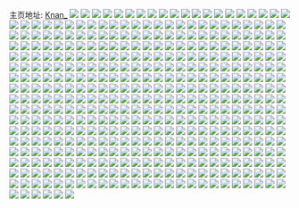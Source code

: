 主页地址: [Knan_](https://weibo.com/u/3302324961) 
![](https://wx4.sinaimg.cn/mw2000/c4d57ae1ly1gn05tkcdi4j22911st4qp.jpg) 
![](https://wx4.sinaimg.cn/mw2000/c4d57ae1ly1gn05tjjag1j22f81qeqr5.jpg) 
![](https://wx4.sinaimg.cn/mw2000/c4d57ae1ly1gn05tlpc01j227w1rxu0x.jpg) 
![](https://wx4.sinaimg.cn/mw2000/c4d57ae1ly1gmxxg9s1u9j20tz1hc42c.jpg) 
![](https://wx4.sinaimg.cn/mw2000/c4d57ae1ly1gmxxga6y8uj20tz1hc433.jpg) 
![](https://wx4.sinaimg.cn/mw2000/c4d57ae1ly1gmxxgapk6mj20tz1hctc8.jpg) 
![](https://wx4.sinaimg.cn/mw2000/c4d57ae1ly1gmxxgp89doj20u01hews3.jpg) 
![](https://wx4.sinaimg.cn/mw2000/c4d57ae1ly1gmxxgnvrudj20rd151441.jpg) 
![](https://wx4.sinaimg.cn/mw2000/c4d57ae1ly1gmxxgq3p9zj20u011in1u.jpg) 
![](https://wx4.sinaimg.cn/mw2000/c4d57ae1ly1gmvrhzo725j22c0340e82.jpg) 
![](https://wx4.sinaimg.cn/mw2000/c4d57ae1ly1gmvri2y3zlj22c0340qv6.jpg) 
![](https://wx4.sinaimg.cn/mw2000/c4d57ae1ly1gmvrhwr8elj21sc2dsb2a.jpg) 
![](https://wx4.sinaimg.cn/mw2000/c4d57ae1ly1gmvrhy0oiqj21sc2ajax4.jpg) 
![](https://wx4.sinaimg.cn/mw2000/c4d57ae1ly1gmvrhuur5kj23402c04qq.jpg) 
![](https://wx4.sinaimg.cn/mw2000/c4d57ae1ly1gmvri5r32uj23402c0e82.jpg) 
![](https://wx4.sinaimg.cn/mw2000/c4d57ae1ly1gmvri8mjp9j23402c0hdu.jpg) 
![](https://wx4.sinaimg.cn/mw2000/c4d57ae1ly1gmuprpwt5dj20u00u0478.jpg) 
![](https://wx4.sinaimg.cn/mw2000/c4d57ae1ly1gmuprqfie2j20u014048r.jpg) 
![](https://wx4.sinaimg.cn/mw2000/c4d57ae1ly1gmuprp1dugj20u0140qda.jpg) 
![](https://wx4.sinaimg.cn/mw2000/c4d57ae1ly1gmuprqyjonj20u0140wp0.jpg) 
![](https://wx4.sinaimg.cn/mw2000/c4d57ae1ly1gmk6de6ob3j20u014011y.jpg) 
![](https://wx4.sinaimg.cn/mw2000/c4d57ae1ly1gmk6dfjc8vj20u014048l.jpg) 
![](https://wx4.sinaimg.cn/mw2000/c4d57ae1ly1gmk6dknvilj20u0140jy3.jpg) 
![](https://wx4.sinaimg.cn/mw2000/c4d57ae1ly1gmk6dhdvjtj20u0140qan.jpg) 
![](https://wx4.sinaimg.cn/mw2000/c4d57ae1ly1gmk6dlb4kij21400u0tdo.jpg) 
![](https://wx4.sinaimg.cn/mw2000/c4d57ae1ly1gmk6djgjmsj20u0140wms.jpg) 
![](https://wx4.sinaimg.cn/mw2000/c4d57ae1gy1gm1nfya8okj20u0140tr1.jpg) 
![](https://wx4.sinaimg.cn/mw2000/c4d57ae1gy1gm1nfyt8b9j20u0140qfr.jpg) 
![](https://wx4.sinaimg.cn/mw2000/c4d57ae1gy1gm1nfzcikwj20u014048x.jpg) 
![](https://wx4.sinaimg.cn/mw2000/c4d57ae1gy1gm1nfzul8xj20u0140n75.jpg) 
![](https://wx4.sinaimg.cn/mw2000/c4d57ae1gy1gm1ng0cqsmj20u01407e7.jpg) 
![](https://wx4.sinaimg.cn/mw2000/c4d57ae1gy1gm1nfxssr7j20u0140n7p.jpg) 
![](https://wx4.sinaimg.cn/mw2000/c4d57ae1gy1gm1nfbr9zwj20u014046z.jpg) 
![](https://wx4.sinaimg.cn/mw2000/c4d57ae1gy1gm1nfcatibj20u0140qgb.jpg) 
![](https://wx4.sinaimg.cn/mw2000/c4d57ae1gy1gm1nfbbl5ej20u0140wq3.jpg) 
![](https://wx4.sinaimg.cn/mw2000/c4d57ae1gy1gm1nfdj8izj20u0134q8n.jpg) 
![](https://wx4.sinaimg.cn/mw2000/c4d57ae1gy1gm1nfd1mn2j20u0140tgy.jpg) 
![](https://wx4.sinaimg.cn/mw2000/c4d57ae1gy1gm1nfefsxjj20u012xaib.jpg) 
![](https://wx4.sinaimg.cn/mw2000/c4d57ae1gy1glkxvd9q1yj20u0140dmv.jpg) 
![](https://wx4.sinaimg.cn/mw2000/c4d57ae1gy1glkxv1ucagj20u0140n4u.jpg) 
![](https://wx4.sinaimg.cn/mw2000/c4d57ae1gy1glkxv39qzmj20u01400zx.jpg) 
![](https://wx4.sinaimg.cn/mw2000/c4d57ae1gy1glkxv5a5bij20u0140aj1.jpg) 
![](https://wx4.sinaimg.cn/mw2000/c4d57ae1gy1glkxv6uj9sj20u0140wm4.jpg) 
![](https://wx4.sinaimg.cn/mw2000/c4d57ae1gy1glkxv88xkrj20u0140451.jpg) 
![](https://wx4.sinaimg.cn/mw2000/c4d57ae1gy1glkxv9ncslj20u0140q8l.jpg) 
![](https://wx4.sinaimg.cn/mw2000/c4d57ae1gy1gkbtx0vkjzj20rs32wtzi.jpg) 
![](https://wx4.sinaimg.cn/mw2000/c4d57ae1gy1gkbtwq9m9pj216o1kw4gu.jpg) 
![](https://wx4.sinaimg.cn/mw2000/c4d57ae1gy1gkbtx52xxgj216o1kw1c6.jpg) 
![](https://wx4.sinaimg.cn/mw2000/c4d57ae1gy1gkbtws1f3qj216o1kwqjg.jpg) 
![](https://wx4.sinaimg.cn/mw2000/c4d57ae1gy1gkbtwtsnylj216o1kwk8g.jpg) 
![](https://wx4.sinaimg.cn/mw2000/c4d57ae1gy1gkbtx2ljhlj216o1kw7gh.jpg) 
![](https://wx4.sinaimg.cn/mw2000/c4d57ae1gy1gkbtwvebptj216o1kwarg.jpg) 
![](https://wx4.sinaimg.cn/mw2000/c4d57ae1gy1gkbtwxqdmoj216o16mkes.jpg) 
![](https://wx4.sinaimg.cn/mw2000/c4d57ae1gy1gkbtwo7rd4j216o1kw7le.jpg) 
![](https://wx4.sinaimg.cn/mw2000/c4d57ae1gy1gjnlcj1o3aj20u01404g0.jpg) 
![](https://wx4.sinaimg.cn/mw2000/c4d57ae1gy1gjnlcjjcxvj216o1kwdoz.jpg) 
![](https://wx4.sinaimg.cn/mw2000/c4d57ae1gy1gjnlck1fi0j21kw16odpe.jpg) 
![](https://wx4.sinaimg.cn/mw2000/c4d57ae1gy1gjnlckkwsfj216o1kw4a6.jpg) 
![](https://wx4.sinaimg.cn/mw2000/c4d57ae1gy1gjnlcl554bj216o1kwakb.jpg) 
![](https://wx4.sinaimg.cn/mw2000/c4d57ae1gy1gjnlclzx5vj216o1kwwmq.jpg) 
![](https://wx4.sinaimg.cn/mw2000/c4d57ae1gy1gjnlcmuyptj216o1kwh2b.jpg) 
![](https://wx4.sinaimg.cn/mw2000/c4d57ae1gy1gjnlco6lt9j22c0340x32.jpg) 
![](https://wx4.sinaimg.cn/mw2000/c4d57ae1gy1gjnlcqnktcj216o1kwqqp.jpg) 
![](https://wx4.sinaimg.cn/mw2000/c4d57ae1gy1gj4kquuitqj20qa1kwtkp.jpg) 
![](https://wx4.sinaimg.cn/mw2000/c4d57ae1gy1gj4kqxguw8j20qa1kwalk.jpg) 
![](https://wx4.sinaimg.cn/mw2000/c4d57ae1gy1gixcxaolvlj22c02c01kx.jpg) 
![](https://wx4.sinaimg.cn/mw2000/c4d57ae1gy1gixcx59eqoj20q8112qh9.jpg) 
![](https://wx4.sinaimg.cn/mw2000/c4d57ae1gy1gixcwi7b9gj20u014012o.jpg) 
![](https://wx4.sinaimg.cn/mw2000/c4d57ae1gy1gixcwod1e1j20u00u0gug.jpg) 
![](https://wx4.sinaimg.cn/mw2000/c4d57ae1gy1gixcwsjd38j20u0140ti2.jpg) 
![](https://wx4.sinaimg.cn/mw2000/c4d57ae1gy1gixcwyi7xzj20u014011q.jpg) 
![](https://wx4.sinaimg.cn/mw2000/c4d57ae1gy1gixcx3i275j20u00u011c.jpg) 
![](https://wx4.sinaimg.cn/mw2000/c4d57ae1gy1gixcx7s6ldj23402c0b29.jpg) 
![](https://wx4.sinaimg.cn/mw2000/c4d57ae1gy1gixcwfvo2vj216o1kwax2.jpg) 
![](https://wx4.sinaimg.cn/mw2000/c4d57ae1gy1gim0itedf3j20qa1kw1gy.jpg) 
![](https://wx4.sinaimg.cn/mw2000/c4d57ae1gy1gim0iogg4qj20qa1kwe4h.jpg) 
![](https://wx4.sinaimg.cn/mw2000/c4d57ae1gy1gim0ir1zgoj20qa1kwkfk.jpg) 
![](https://wx4.sinaimg.cn/mw2000/c4d57ae1gy1gim0ivnmn0j20qa1kwave.jpg) 
![](https://wx4.sinaimg.cn/mw2000/c4d57ae1ly1gietxmsmnbj20qa1kwaml.jpg) 
![](https://wx4.sinaimg.cn/mw2000/c4d57ae1ly1gietx5ltbuj20qa1kwaog.jpg) 
![](https://wx4.sinaimg.cn/mw2000/c4d57ae1ly1gietwzfxxnj216o1kw1ds.jpg) 
![](https://wx4.sinaimg.cn/mw2000/c4d57ae1ly1gietx0lzejj216o1kwdxo.jpg) 
![](https://wx4.sinaimg.cn/mw2000/c4d57ae1ly1gietx27t3rj216o1kw7of.jpg) 
![](https://wx4.sinaimg.cn/mw2000/c4d57ae1ly1gietx4pdd7j216o1kwtte.jpg) 
![](https://wx4.sinaimg.cn/mw2000/c4d57ae1ly1gietx6o2rlj20qa1kw4fk.jpg) 
![](https://wx4.sinaimg.cn/mw2000/c4d57ae1ly1gietwxrsp5j216o1kwh7d.jpg) 
![](https://wx4.sinaimg.cn/mw2000/c4d57ae1ly1gietx80g64j216o1kw7qu.jpg) 
![](https://wx4.sinaimg.cn/mw2000/c4d57ae1ly1gietxbg5i1j23402c07wi.jpg) 
![](https://wx4.sinaimg.cn/mw2000/c4d57ae1ly1gi7t7c8hr1j22c03407wi.jpg) 
![](https://wx4.sinaimg.cn/mw2000/c4d57ae1ly1gi7t717534j20qa1kwnck.jpg) 
![](https://wx4.sinaimg.cn/mw2000/c4d57ae1ly1gi7t71k7zgj20qa1kwnax.jpg) 
![](https://wx4.sinaimg.cn/mw2000/c4d57ae1ly1gi7t70k804j20qa1kwand.jpg) 
![](https://wx4.sinaimg.cn/mw2000/c4d57ae1ly1gi7t72d5y3j20qa1kwndv.jpg) 
![](https://wx4.sinaimg.cn/mw2000/c4d57ae1ly1gi7t74gbpij22c0340e81.jpg) 
![](https://wx4.sinaimg.cn/mw2000/c4d57ae1ly1gi7t76a0w5j22c03401ky.jpg) 
![](https://wx4.sinaimg.cn/mw2000/c4d57ae1ly1gi7t7fqkrlj22c0340qv5.jpg) 
![](https://wx4.sinaimg.cn/mw2000/c4d57ae1ly1gi7t789fbxj22c0340e81.jpg) 
![](https://wx4.sinaimg.cn/mw2000/c4d57ae1ly1gi5iymfs35j218i0qa13l.jpg) 
![](https://wx4.sinaimg.cn/mw2000/c4d57ae1ly1gi5iyn3t2lj21an0qagxo.jpg) 
![](https://wx4.sinaimg.cn/mw2000/c4d57ae1ly1gi5iym088jj21de0qah23.jpg) 
![](https://wx4.sinaimg.cn/mw2000/c4d57ae1ly1gi5iynwm3kj21kw0qadx8.jpg) 
![](https://wx4.sinaimg.cn/mw2000/c4d57ae1ly1ghyrapsskaj218118oqls.jpg) 
![](https://wx4.sinaimg.cn/mw2000/c4d57ae1ly1ghyraqvz3dj20qa1kwk6h.jpg) 
![](https://wx4.sinaimg.cn/mw2000/c4d57ae1ly1ghovwdf4bzj20u0140won.jpg) 
![](https://wx4.sinaimg.cn/mw2000/c4d57ae1ly1ghovweak7pj20w01kw4f1.jpg) 
![](https://wx4.sinaimg.cn/mw2000/c4d57ae1ly1ghovweuh6aj20w01kwk7z.jpg) 
![](https://wx4.sinaimg.cn/mw2000/c4d57ae1ly1gh90bwephrj22yo1o0u0x.jpg) 
![](https://wx4.sinaimg.cn/mw2000/c4d57ae1ly1gh90bv2unij23402c0u11.jpg) 
![](https://wx4.sinaimg.cn/mw2000/c4d57ae1ly1gh90c1bkzzj22c0340x6q.jpg) 
![](https://wx4.sinaimg.cn/mw2000/c4d57ae1ly1gh90bxklwpj22yo1o04qp.jpg) 
![](https://wx4.sinaimg.cn/mw2000/c4d57ae1ly1gh90bzlvkyj22c03407wl.jpg) 
![](https://wx4.sinaimg.cn/mw2000/c4d57ae1ly1gh90csyql5j22c0340hdv.jpg) 
![](https://wx4.sinaimg.cn/mw2000/c4d57ae1ly1gh5oa5twowj216o1kw1iu.jpg) 
![](https://wx4.sinaimg.cn/mw2000/c4d57ae1ly1gh5o9zxki7j21e511mkjl.jpg) 
![](https://wx4.sinaimg.cn/mw2000/c4d57ae1ly1gh5oa8yrvgj20p30itqh7.jpg) 
![](https://wx4.sinaimg.cn/mw2000/c4d57ae1ly1gh5oaen169j216o1kway3.jpg) 
![](https://wx4.sinaimg.cn/mw2000/c4d57ae1ly1ggqhk5ot19j20w01kwwnh.jpg) 
![](https://wx4.sinaimg.cn/mw2000/c4d57ae1ly1ggqhk34pubj20w01kwnb3.jpg) 
![](https://wx4.sinaimg.cn/mw2000/c4d57ae1ly1ggqhk2exirj20w01kwwoq.jpg) 
![](https://wx4.sinaimg.cn/mw2000/c4d57ae1ly1ggqhk50f56j216o1kwqmx.jpg) 
![](https://wx4.sinaimg.cn/mw2000/c4d57ae1ly1ggqhk8oej9j22c0340kjl.jpg) 
![](https://wx4.sinaimg.cn/mw2000/c4d57ae1ly1ggqhljeeggj216o0s0aji.jpg) 
![](https://wx4.sinaimg.cn/mw2000/c4d57ae1ly1ggqhk6q7lvj21kw0w01kx.jpg) 
![](https://wx4.sinaimg.cn/mw2000/c4d57ae1ly1ggqhk7i5j1j21kw0w0h2e.jpg) 
![](https://wx4.sinaimg.cn/mw2000/c4d57ae1ly1ggqhlkb3i4j20tk10l4f6.jpg) 
![](https://wx4.sinaimg.cn/mw2000/c4d57ae1ly1gglv95v2kdj21901o04qp.jpg) 
![](https://wx4.sinaimg.cn/mw2000/c4d57ae1ly1gglv8jxdwrj21kw0w0k3i.jpg) 
![](https://wx4.sinaimg.cn/mw2000/c4d57ae1ly1gglv8l2eh8j21kw0w04d6.jpg) 
![](https://wx4.sinaimg.cn/mw2000/c4d57ae1ly1gglv8qwi47j23402c0e82.jpg) 
![](https://wx4.sinaimg.cn/mw2000/c4d57ae1ly1gglv8ilogdj23402c07wi.jpg) 
![](https://wx4.sinaimg.cn/mw2000/c4d57ae1ly1ggetix0jv1j20w01kwh2q.jpg) 
![](https://wx4.sinaimg.cn/mw2000/c4d57ae1ly1ggetivjmnbj20w01kwws7.jpg) 
![](https://wx4.sinaimg.cn/mw2000/c4d57ae1ly1ggetiqy2mnj20w01kwama.jpg) 
![](https://wx4.sinaimg.cn/mw2000/c4d57ae1ly1ggetityot7j20w01kw4dx.jpg) 
![](https://wx4.sinaimg.cn/mw2000/c4d57ae1ly1gfw41w0sgyj21o02yoe82.jpg) 
![](https://wx4.sinaimg.cn/mw2000/c4d57ae1ly1gfw434hpnnj21gm2lkhdt.jpg) 
![](https://wx4.sinaimg.cn/mw2000/c4d57ae1ly1gfw4374fpsj21gz2m41ky.jpg) 
![](https://wx4.sinaimg.cn/mw2000/c4d57ae1ly1gfw42gtescj21o02yokjm.jpg) 
![](https://wx4.sinaimg.cn/mw2000/c4d57ae1ly1gfe6r9e0gij22c0340b2b.jpg) 
![](https://wx4.sinaimg.cn/mw2000/c4d57ae1ly1gfe6r3rkwkj22c0340qv5.jpg) 
![](https://wx4.sinaimg.cn/mw2000/c4d57ae1ly1gfe6rbbatij20tu0uktfr.jpg) 
![](https://wx4.sinaimg.cn/mw2000/c4d57ae1ly1gfe6rf0pm0j22c03407wj.jpg) 
![](https://wx4.sinaimg.cn/mw2000/c4d57ae1ly1gfcwid5mjij21o0280e81.jpg) 
![](https://wx4.sinaimg.cn/mw2000/c4d57ae1ly1gfcwigk4f7j22c02c07wh.jpg) 
![](https://wx4.sinaimg.cn/mw2000/c4d57ae1ly1gfcwif4jcmj21o0280kjl.jpg) 
![](https://wx4.sinaimg.cn/mw2000/c4d57ae1ly1gfcwim7c7bj20p10hwanl.jpg) 
![](https://wx4.sinaimg.cn/mw2000/c4d57ae1ly1gfcwijf9oyj21d82yk4qp.jpg) 
![](https://wx4.sinaimg.cn/mw2000/c4d57ae1ly1gfcwiijlf2j23402c0e82.jpg) 
![](https://wx4.sinaimg.cn/mw2000/c4d57ae1ly1gfcwibntjsj22c02c0tww.jpg) 
![](https://wx4.sinaimg.cn/mw2000/c4d57ae1ly1gfcwikeh4aj21d82ykhdt.jpg) 
![](https://wx4.sinaimg.cn/mw2000/c4d57ae1ly1gfcwiwxhhaj22c02c0txe.jpg) 
![](https://wx4.sinaimg.cn/mw2000/c4d57ae1ly1getvj4rnqhj21d82ykhdu.jpg) 
![](https://wx4.sinaimg.cn/mw2000/c4d57ae1ly1getvj2qbjuj21d82ykhdu.jpg) 
![](https://wx4.sinaimg.cn/mw2000/c4d57ae1ly1getvje2z69j21d82ykhdu.jpg) 
![](https://wx4.sinaimg.cn/mw2000/c4d57ae1ly1gesq2vgvezj21sg1sg7wh.jpg) 
![](https://wx4.sinaimg.cn/mw2000/c4d57ae1ly1gesq2vxmpdj207s0980t4.jpg) 
![](https://wx4.sinaimg.cn/mw2000/c4d57ae1ly1gesq2urrp8j22c02c0b2a.jpg) 
![](https://wx4.sinaimg.cn/mw2000/c4d57ae1ly1gesq2trxlrj21pk1onb1u.jpg) 
![](https://wx4.sinaimg.cn/mw2000/c4d57ae1ly1gekvg8gusmj22c02c07wj.jpg) 
![](https://wx4.sinaimg.cn/mw2000/c4d57ae1ly1gekvg2vkq1j20u00u0152.jpg) 
![](https://wx4.sinaimg.cn/mw2000/c4d57ae1ly1gekvg9bwm1j20u00u07i0.jpg) 
![](https://wx4.sinaimg.cn/mw2000/c4d57ae1ly1gehctd9rm9j22a122b4qp.jpg) 
![](https://wx4.sinaimg.cn/mw2000/c4d57ae1ly1gehctezoc7j22c02c0b29.jpg) 
![](https://wx4.sinaimg.cn/mw2000/c4d57ae1ly1gehcthn0dmj22o72o7x6p.jpg) 
![](https://wx4.sinaimg.cn/mw2000/c4d57ae1ly1gehctibb1nj20kr0hpdiq.jpg) 
![](https://wx4.sinaimg.cn/mw2000/c4d57ae1ly1gehctcgjmdj21320xndsz.jpg) 
![](https://wx4.sinaimg.cn/mw2000/c4d57ae1ly1gedczkyybmj20ie0pvafz.jpg) 
![](https://wx4.sinaimg.cn/mw2000/c4d57ae1ly1gedcyq9r44j222e214hdu.jpg) 
![](https://wx4.sinaimg.cn/mw2000/c4d57ae1ly1gedcyv0l36j22c02c0n3m.jpg) 
![](https://wx4.sinaimg.cn/mw2000/c4d57ae1ly1gedcytlhmyj21et1o54qp.jpg) 
![](https://wx4.sinaimg.cn/mw2000/c4d57ae1ly1gedcyobv8cj22801o0e81.jpg) 
![](https://wx4.sinaimg.cn/mw2000/c4d57ae1ly1gedcyymg66j22c02c0hdu.jpg) 
![](https://wx4.sinaimg.cn/mw2000/c4d57ae1ly1gedcyzndbaj20u013mjz6.jpg) 
![](https://wx4.sinaimg.cn/mw2000/c4d57ae1ly1gedcyrwpf4j22c020y1ky.jpg) 
![](https://wx4.sinaimg.cn/mw2000/c4d57ae1ly1gedcyma2dfj22c02c04cz.jpg) 
![](https://wx4.sinaimg.cn/mw2000/c4d57ae1ly1ge9ojgymtbj215418y7uf.jpg) 
![](https://wx4.sinaimg.cn/mw2000/c4d57ae1ly1ge9ojglycgj20b90by0u9.jpg) 
![](https://wx4.sinaimg.cn/mw2000/c4d57ae1ly1ge9ojhqgh3j21o0190hdt.jpg) 
![](https://wx4.sinaimg.cn/mw2000/c4d57ae1ly1ge9csc5dhpj209r0k80th.jpg) 
![](https://wx4.sinaimg.cn/mw2000/c4d57ae1ly1ge9csbt005j20u00hmt9k.jpg) 
![](https://wx4.sinaimg.cn/mw2000/c4d57ae1ly1ge8lqztv4lj216o1hc14n.jpg) 
![](https://wx4.sinaimg.cn/mw2000/c4d57ae1ly1ge71b3atdtj23402c0e83.jpg) 
![](https://wx4.sinaimg.cn/mw2000/c4d57ae1ly1ge71b49iecj23402c0npd.jpg) 
![](https://wx4.sinaimg.cn/mw2000/c4d57ae1ly1ge71b60wc4j22c0340b2a.jpg) 
![](https://wx4.sinaimg.cn/mw2000/c4d57ae1ly1ge71b8af9jj22c02c0b29.jpg) 
![](https://wx4.sinaimg.cn/mw2000/c4d57ae1ly1ge71b0ra2fj22c0340npf.jpg) 
![](https://wx4.sinaimg.cn/mw2000/c4d57ae1ly1ge71b1wk7dj23402c0npd.jpg) 
![](https://wx4.sinaimg.cn/mw2000/c4d57ae1ly1ge3xiq0rsoj21o01o0hdu.jpg) 
![](https://wx4.sinaimg.cn/mw2000/c4d57ae1ly1ge2u8bvbb0j217r1mctso.jpg) 
![](https://wx4.sinaimg.cn/mw2000/c4d57ae1ly1ge2u9s6ygyj20u01sy1kx.jpg) 
![](https://wx4.sinaimg.cn/mw2000/c4d57ae1ly1ge2u8m9kivj20tq17o7wh.jpg) 
![](https://wx4.sinaimg.cn/mw2000/c4d57ae1ly1ge1dnz6z5dj20u00u0q40.jpg) 
![](https://wx4.sinaimg.cn/mw2000/c4d57ae1ly1gdy5qnmf2tj20v9143dn3.jpg) 
![](https://wx4.sinaimg.cn/mw2000/c4d57ae1ly1gdy5qnwij9j20u0140woy.jpg) 
![](https://wx4.sinaimg.cn/mw2000/c4d57ae1ly1gdy5qnb4j1j20u00z8jyb.jpg) 
![](https://wx4.sinaimg.cn/mw2000/c4d57ae1ly1gd2topyjanj21o01o04qp.jpg) 
![](https://wx4.sinaimg.cn/mw2000/c4d57ae1ly1gd2toqychnj21o01o01kx.jpg) 
![](https://wx4.sinaimg.cn/mw2000/c4d57ae1ly1gd2top0wopj21o01o04qp.jpg) 
![](https://wx4.sinaimg.cn/mw2000/c4d57ae1ly1gartof2kpbj22801o0e83.jpg) 
![](https://wx4.sinaimg.cn/mw2000/c4d57ae1ly1gartofpm7ej21400u0n5w.jpg) 
![](https://wx4.sinaimg.cn/mw2000/c4d57ae1ly1gartogwj50j22c01yuqv5.jpg) 
![](https://wx4.sinaimg.cn/mw2000/c4d57ae1ly1gartn0ms9yj22801o0u0y.jpg) 
![](https://wx4.sinaimg.cn/mw2000/c4d57ae1ly1gartn4l6e1j23402c0x6q.jpg) 
![](https://wx4.sinaimg.cn/mw2000/c4d57ae1ly1gartmupe7jj23402c04r0.jpg) 
![](https://wx4.sinaimg.cn/mw2000/c4d57ae1ly1gartmvuntpj210l10lakn.jpg) 
![](https://wx4.sinaimg.cn/mw2000/c4d57ae1ly1gartmw7r0rj20hl0hmtcu.jpg) 
![](https://wx4.sinaimg.cn/mw2000/c4d57ae1ly1gartmwsicnj216g16gakf.jpg) 
![](https://wx4.sinaimg.cn/mw2000/c4d57ae1ly1gapmlzwcywj24mo3341l8.jpg) 
![](https://wx4.sinaimg.cn/mw2000/c4d57ae1ly1gapmlk5infj24mo3341l2.jpg) 
![](https://wx4.sinaimg.cn/mw2000/c4d57ae1ly1gapmh7i9lvj22801o0qv5.jpg) 
![](https://wx4.sinaimg.cn/mw2000/c4d57ae1ly1gapmhnodv9j23344moqvi.jpg) 
![](https://wx4.sinaimg.cn/mw2000/c4d57ae1ly1gapmjrlqzij22801o0kjl.jpg) 
![](https://wx4.sinaimg.cn/mw2000/c4d57ae1ly1gapmhw94axj23402c0qv7.jpg) 
![](https://wx4.sinaimg.cn/mw2000/c4d57ae1ly1gapmhqsd54j23341f4e81.jpg) 
![](https://wx4.sinaimg.cn/mw2000/c4d57ae1ly1gapmi01qhbj21f4334npd.jpg) 
![](https://wx4.sinaimg.cn/mw2000/c4d57ae1ly1gapmi2fvvzj23341f4hdt.jpg) 
![](https://wx4.sinaimg.cn/mw2000/c4d57ae1ly1gapmi65zzjj23402c0b2a.jpg) 
![](https://wx4.sinaimg.cn/mw2000/c4d57ae1ly1gapmidxg9tj22c0340x6u.jpg) 
![](https://wx4.sinaimg.cn/mw2000/c4d57ae1gy1gakn7c7sgwj22c0340e81.jpg) 
![](https://wx4.sinaimg.cn/mw2000/c4d57ae1gy1gakn7hf3t7j22c02c0np6.jpg) 
![](https://wx4.sinaimg.cn/mw2000/c4d57ae1gy1gakn7ald7dj23402c04qq.jpg) 
![](https://wx4.sinaimg.cn/mw2000/c4d57ae1gy1gakn7d7fh6j20v90vethu.jpg) 
![](https://wx4.sinaimg.cn/mw2000/c4d57ae1gy1gakn78bxwej23402c0u0x.jpg) 
![](https://wx4.sinaimg.cn/mw2000/c4d57ae1gy1gakn7e090vj20ql0r8gvg.jpg) 
![](https://wx4.sinaimg.cn/mw2000/c4d57ae1gy1g9xnq050jcj23402c0u11.jpg) 
![](https://wx4.sinaimg.cn/mw2000/c4d57ae1gy1g9xnqjtmgfj22c02c01cy.jpg) 
![](https://wx4.sinaimg.cn/mw2000/c4d57ae1gy1g9xnqg2eh8j23402c0hdu.jpg) 
![](https://wx4.sinaimg.cn/mw2000/c4d57ae1gy1g9xnqn1nfjj22c02c07lk.jpg) 
![](https://wx4.sinaimg.cn/mw2000/c4d57ae1gy1g9xnphs9wfj22801o0kjm.jpg) 
![](https://wx4.sinaimg.cn/mw2000/c4d57ae1gy1g9xnq5v9vhj22c02c0b29.jpg) 
![](https://wx4.sinaimg.cn/mw2000/c4d57ae1ly1g9rqvj2xdrj24mo3341l1.jpg) 
![](https://wx4.sinaimg.cn/mw2000/c4d57ae1ly1g9rr9aap65j234022ox6q.jpg) 
![](https://wx4.sinaimg.cn/mw2000/c4d57ae1ly1g9rqvmxjhmj212m0p0nb3.jpg) 
![](https://wx4.sinaimg.cn/mw2000/c4d57ae1ly1g9rr96jnamj24mo334e85.jpg) 
![](https://wx4.sinaimg.cn/mw2000/c4d57ae1ly1g9rr9dru08j24mo334x6r.jpg) 
![](https://wx4.sinaimg.cn/mw2000/c4d57ae1ly1g9rqv1yq80j24mo334b2g.jpg) 
![](https://wx4.sinaimg.cn/mw2000/c4d57ae1ly1g9rr9icy9jj222o340b2e.jpg) 
![](https://wx4.sinaimg.cn/mw2000/c4d57ae1ly1g9rr9ly0wgj222o340he0.jpg) 
![](https://wx4.sinaimg.cn/mw2000/c4d57ae1ly1g9rr9q6jcsj222o3401l6.jpg) 
![](https://wx4.sinaimg.cn/mw2000/c4d57ae1ly1g9qhvnrx94j22c02c0tzj.jpg) 
![](https://wx4.sinaimg.cn/mw2000/c4d57ae1ly1g9qhvghefmj234022o7wo.jpg) 
![](https://wx4.sinaimg.cn/mw2000/c4d57ae1ly1g9qhvbygv5j24mo334e83.jpg) 
![](https://wx4.sinaimg.cn/mw2000/c4d57ae1ly1g9qhvitnfgj23402c0qv6.jpg) 
![](https://wx4.sinaimg.cn/mw2000/c4d57ae1ly1g9qhvktigej20rs15o1ky.jpg) 
![](https://wx4.sinaimg.cn/mw2000/c4d57ae1ly1g9qhvmb0thj23402c0e82.jpg) 
![](https://wx4.sinaimg.cn/mw2000/c4d57ae1ly1g9om0nrfadj23402c04qq.jpg) 
![](https://wx4.sinaimg.cn/mw2000/c4d57ae1ly1g9nynqtnhjj22c03401l1.jpg) 
![](https://wx4.sinaimg.cn/mw2000/c4d57ae1ly1g9nyns7yf2j22801o07wi.jpg) 
![](https://wx4.sinaimg.cn/mw2000/c4d57ae1ly1g9nyntjf7uj22801o0qv6.jpg) 
![](https://wx4.sinaimg.cn/mw2000/c4d57ae1ly1g9nynosu3uj22c02c0kjr.jpg) 
![](https://wx4.sinaimg.cn/mw2000/c4d57ae1ly1g9jsewycwlj20kd35s7wh.jpg) 
![](https://wx4.sinaimg.cn/mw2000/c4d57ae1ly1g9jscru6vcj20rs3v3b2d.jpg) 
![](https://wx4.sinaimg.cn/mw2000/c4d57ae1ly1g9jsf3el1aj20me340nnd.jpg) 
![](https://wx4.sinaimg.cn/mw2000/c4d57ae1ly1g9jsf9vk2oj20k135sb29.jpg) 
![](https://wx4.sinaimg.cn/mw2000/c4d57ae1ly1g9jsejq73ij20u008wta0.jpg) 
![](https://wx4.sinaimg.cn/mw2000/c4d57ae1ly1g9jsfmxar7j20rs26hnpf.jpg) 
![](https://wx4.sinaimg.cn/mw2000/c4d57ae1ly1g9g4thn8plj22c0340e8d.jpg) 
![](https://wx4.sinaimg.cn/mw2000/c4d57ae1ly1g9g4to9adej22c03401l9.jpg) 
![](https://wx4.sinaimg.cn/mw2000/c4d57ae1ly1g9g4ttmj2oj22c0340b2l.jpg) 
![](https://wx4.sinaimg.cn/mw2000/c4d57ae1ly1g9g4ty5qlfj22c0340e8d.jpg) 
![](https://wx4.sinaimg.cn/mw2000/c4d57ae1ly1g9g4tk6l5yj227u1o0hdx.jpg) 
![](https://wx4.sinaimg.cn/mw2000/c4d57ae1ly1g9g4u29cefj22c0340he5.jpg) 
![](https://wx4.sinaimg.cn/mw2000/c4d57ae1ly1g9g4u9swm5j22c0340e8d.jpg) 
![](https://wx4.sinaimg.cn/mw2000/c4d57ae1ly1g9g4u56pkij227u1o07wl.jpg) 
![](https://wx4.sinaimg.cn/mw2000/c4d57ae1ly1g9g4ucjf9vj22c0340x6q.jpg) 
![](https://wx4.sinaimg.cn/mw2000/c4d57ae1ly1g9dv00unwbj22801o0x6u.jpg) 
![](https://wx4.sinaimg.cn/mw2000/c4d57ae1ly1g9dv05pomyj22801o0kjp.jpg) 
![](https://wx4.sinaimg.cn/mw2000/c4d57ae1ly1g9duzitjcpj22801o0u12.jpg) 
![](https://wx4.sinaimg.cn/mw2000/c4d57ae1ly1g9dv0d247tj23402c0kju.jpg) 
![](https://wx4.sinaimg.cn/mw2000/c4d57ae1ly1g9duztxn8bj23402c0e8b.jpg) 
![](https://wx4.sinaimg.cn/mw2000/c4d57ae1ly1g9dv0me7k7j23402c07wr.jpg) 
![](https://wx4.sinaimg.cn/mw2000/c4d57ae1ly1g98h47xjilj229k3404qw.jpg) 
![](https://wx4.sinaimg.cn/mw2000/c4d57ae1ly1g98ec2sj8jj20u014otj0.jpg) 
![](https://wx4.sinaimg.cn/mw2000/c4d57ae1ly1g98ec5btgyj20u014mn8d.jpg) 
![](https://wx4.sinaimg.cn/mw2000/c4d57ae1ly1g98ebznrwhj22au340e88.jpg) 
![](https://wx4.sinaimg.cn/mw2000/c4d57ae1ly1g984o9fc1cj20ej2f8tkb.jpg) 
![](https://wx4.sinaimg.cn/mw2000/c4d57ae1ly1g984oa8mhhj20m92qknbd.jpg) 
![](https://wx4.sinaimg.cn/mw2000/c4d57ae1ly1g984o87zyqj20n435s1kx.jpg) 
![](https://wx4.sinaimg.cn/mw2000/c4d57ae1ly1g984omm0r2j20mq35shdt.jpg) 
![](https://wx4.sinaimg.cn/mw2000/c4d57ae1ly1g984opn189j20rs2rme81.jpg) 
![](https://wx4.sinaimg.cn/mw2000/c4d57ae1ly1g984obtlwpj20kz2jnnb0.jpg) 
![](https://wx4.sinaimg.cn/mw2000/c4d57ae1ly1g984ojvh3nj20rs3nqx6s.jpg) 
![](https://wx4.sinaimg.cn/mw2000/c4d57ae1ly1g984p7cb2uj20tz1abhdt.jpg) 
![](https://wx4.sinaimg.cn/mw2000/c4d57ae1ly1g984oror1oj20rm35s4qp.jpg) 
![](https://wx4.sinaimg.cn/mw2000/c4d57ae1ly1g93mvzsgyzj22801o0hdv.jpg) 
![](https://wx4.sinaimg.cn/mw2000/c4d57ae1ly1g93mwb17tpj227u1o04qs.jpg) 
![](https://wx4.sinaimg.cn/mw2000/c4d57ae1ly1g93odgo24mj227u1o0kjn.jpg) 
![](https://wx4.sinaimg.cn/mw2000/c4d57ae1ly1g93mvwl11hj23402c01l5.jpg) 
![](https://wx4.sinaimg.cn/mw2000/c4d57ae1ly1g93od7o6haj22c0340u15.jpg) 
![](https://wx4.sinaimg.cn/mw2000/c4d57ae1ly1g93odprrmgj22c03401l5.jpg) 
![](https://wx4.sinaimg.cn/mw2000/c4d57ae1gy1g8u51x84o4j22801o01l2.jpg) 
![](https://wx4.sinaimg.cn/mw2000/c4d57ae1gy1g8u540i3jnj22c0340e86.jpg) 
![](https://wx4.sinaimg.cn/mw2000/c4d57ae1gy1g8u543tqcnj23402c0e81.jpg) 
![](https://wx4.sinaimg.cn/mw2000/c4d57ae1gy1g8ompb6btxj20k327h4a7.jpg) 
![](https://wx4.sinaimg.cn/mw2000/c4d57ae1gy1g8ompakyz9j20kv2r3ncg.jpg) 
![](https://wx4.sinaimg.cn/mw2000/c4d57ae1gy1g8ompc8j3lj20rs2rle3q.jpg) 
![](https://wx4.sinaimg.cn/mw2000/c4d57ae1gy1g8ompcvm6aj20fm1as12n.jpg) 
![](https://wx4.sinaimg.cn/mw2000/c4d57ae1gy1g8ompdjkbtj20hy2a8gzf.jpg) 
![](https://wx4.sinaimg.cn/mw2000/c4d57ae1gy1g8ompjj22aj20rs3uwe86.jpg) 
![](https://wx4.sinaimg.cn/mw2000/c4d57ae1gy1g8ompgzqrej20k32lh4df.jpg) 
![](https://wx4.sinaimg.cn/mw2000/c4d57ae1gy1g8ompfnvnej20rs3bs7wk.jpg) 
![](https://wx4.sinaimg.cn/mw2000/c4d57ae1gy1g8ompge5xwj20k30r6q8y.jpg) 
![](https://wx4.sinaimg.cn/mw2000/c4d57ae1gy1g8l2uo3tunj21vr1ctqv5.jpg) 
![](https://wx4.sinaimg.cn/mw2000/c4d57ae1gy1g8l2uq08nqj233y2fvkjl.jpg) 
![](https://wx4.sinaimg.cn/mw2000/c4d57ae1gy1g8l2uremzlj22ae3407wh.jpg) 
![](https://wx4.sinaimg.cn/mw2000/c4d57ae1gy1g8l2ukv2x2j23402c0u0x.jpg) 
![](https://wx4.sinaimg.cn/mw2000/c4d57ae1gy1g8l2us9hc1j21jq0z0wpn.jpg) 
![](https://wx4.sinaimg.cn/mw2000/c4d57ae1gy1g8l2utkebdj22b1340b29.jpg) 
![](https://wx4.sinaimg.cn/mw2000/c4d57ae1gy1g8jzo5ofzkj22aa340e8b.jpg) 
![](https://wx4.sinaimg.cn/mw2000/c4d57ae1gy1g8k2v4rce3j21o01o0e86.jpg) 
![](https://wx4.sinaimg.cn/mw2000/c4d57ae1gy1g8k2va8vb0j22c0340e8b.jpg) 
![](https://wx4.sinaimg.cn/mw2000/c4d57ae1gy1g8k2uiaehkj22c02c0wo6.jpg) 
![](https://wx4.sinaimg.cn/mw2000/c4d57ae1gy1g8jzmq4mumj20ny0u0jvw.jpg) 
![](https://wx4.sinaimg.cn/mw2000/c4d57ae1gy1g8k2vbgtg7j20u00tiwis.jpg) 
![](https://wx4.sinaimg.cn/mw2000/c4d57ae1gy1g8jkpbc3rxj22801o0qv9.jpg) 
![](https://wx4.sinaimg.cn/mw2000/c4d57ae1gy1g8jkoyc924j23402c0kju.jpg) 
![](https://wx4.sinaimg.cn/mw2000/c4d57ae1gy1g8ihowf29cj20rs3ts7wj.jpg) 
![](https://wx4.sinaimg.cn/mw2000/c4d57ae1gy1g8ihom11o5j20ke3eeawz.jpg) 
![](https://wx4.sinaimg.cn/mw2000/c4d57ae1gy1g8ihp1vw7qj20rs285u0x.jpg) 
![](https://wx4.sinaimg.cn/mw2000/c4d57ae1gy1g8ihpbnmftj20rs2iekjn.jpg) 
![](https://wx4.sinaimg.cn/mw2000/c4d57ae1gy1g8ihpcx1gjj20fs2j5qgk.jpg) 
![](https://wx4.sinaimg.cn/mw2000/c4d57ae1gy1g8ihpk5bx7j20rs3684qr.jpg) 
![](https://wx4.sinaimg.cn/mw2000/c4d57ae1gy1g8fi92s689j21o01o0u0x.jpg) 
![](https://wx4.sinaimg.cn/mw2000/c4d57ae1gy1g8fi951h2kj21lv1lbe15.jpg) 
![](https://wx4.sinaimg.cn/mw2000/c4d57ae1gy1g88k8kx6nzj22801o0x6t.jpg) 
![](https://wx4.sinaimg.cn/mw2000/c4d57ae1gy1g88k8brmnaj22801o01l1.jpg) 
![](https://wx4.sinaimg.cn/mw2000/c4d57ae1gy1g88k85c1aaj22801o0u10.jpg) 
![](https://wx4.sinaimg.cn/mw2000/c4d57ae1gy1g88k8uxhydj22801o0nph.jpg) 
![](https://wx4.sinaimg.cn/mw2000/c4d57ae1gy1g84qv2zeijj22801o04qw.jpg) 
![](https://wx4.sinaimg.cn/mw2000/c4d57ae1gy1g84qvaz58ej22801o04qv.jpg) 
![](https://wx4.sinaimg.cn/mw2000/c4d57ae1gy1g84qvpdc0dj23402c01l8.jpg) 
![](https://wx4.sinaimg.cn/mw2000/c4d57ae1gy1g84x62ubwjj22801o07wm.jpg) 
![](https://wx4.sinaimg.cn/mw2000/c4d57ae1gy1g84x695jmcj22po216npi.jpg) 
![](https://wx4.sinaimg.cn/mw2000/c4d57ae1gy1g84quv125vj22801o0e86.jpg) 
![](https://wx4.sinaimg.cn/mw2000/c4d57ae1gy1g8235xe8upj22801o0npj.jpg) 
![](https://wx4.sinaimg.cn/mw2000/c4d57ae1gy1g8236b0ckyj22801o0kjq.jpg) 
![](https://wx4.sinaimg.cn/mw2000/c4d57ae1gy1g8236rfviej22801o0qva.jpg) 
![](https://wx4.sinaimg.cn/mw2000/c4d57ae1gy1g823786onkj22801o0x6u.jpg) 
![](https://wx4.sinaimg.cn/mw2000/c4d57ae1gy1g7wv623xr1j22wz1tynpd.jpg) 
![](https://wx4.sinaimg.cn/mw2000/c4d57ae1gy1g7xgggnvudj22801o04qu.jpg) 
![](https://wx4.sinaimg.cn/mw2000/c4d57ae1gy1g7xgg6t09rj22801o0qv9.jpg) 
![](https://wx4.sinaimg.cn/mw2000/c4d57ae1gy1g7wv5zmayij22dj1oxx6r.jpg) 
![](https://wx4.sinaimg.cn/mw2000/c4d57ae1gy1g7n8f6iyx3j22c02c0x6s.jpg) 
![](https://wx4.sinaimg.cn/mw2000/c4d57ae1gy1g7n8fd1r1sj22c02c04qt.jpg) 
![](https://wx4.sinaimg.cn/mw2000/c4d57ae1gy1g7n8ggz8txj22c02c07wp.jpg) 
![](https://wx4.sinaimg.cn/mw2000/c4d57ae1gy1g7n8gjvseaj23402c01kx.jpg) 
![](https://wx4.sinaimg.cn/mw2000/c4d57ae1gy1g7fpbq795qj21o01o0u0z.jpg) 
![](https://wx4.sinaimg.cn/mw2000/c4d57ae1gy1g7fpblilpzj22bz2e24qu.jpg) 
![](https://wx4.sinaimg.cn/mw2000/c4d57ae1gy1g7fpbulwk0j21o01o0x6r.jpg) 
![](https://wx4.sinaimg.cn/mw2000/c4d57ae1gy1g7fpcd3ycbj22c03401l6.jpg) 
![](https://wx4.sinaimg.cn/mw2000/c4d57ae1gy1g7fpcnaaqyj22c0340u15.jpg) 
![](https://wx4.sinaimg.cn/mw2000/c4d57ae1gy1g7fpcrf2x6j227u1o0u0z.jpg) 
![](https://wx4.sinaimg.cn/mw2000/c4d57ae1gy1g7b1j76qsmj213w0u0tlx.jpg) 
![](https://wx4.sinaimg.cn/mw2000/c4d57ae1gy1g7b1j84m8kj210s0u0dne.jpg) 
![](https://wx4.sinaimg.cn/mw2000/c4d57ae1gy1g7b1j95mukj213w0u0aiy.jpg) 
![](https://wx4.sinaimg.cn/mw2000/c4d57ae1ly1g76duzfftqj21320u0gx6.jpg) 
![](https://wx4.sinaimg.cn/mw2000/c4d57ae1ly1g76dv0lq8vj21460u0duo.jpg) 
![](https://wx4.sinaimg.cn/mw2000/c4d57ae1ly1g76dv1hzlsj211q0u04bi.jpg) 
![](https://wx4.sinaimg.cn/mw2000/c4d57ae1ly1g76dv2e7xlj20u01407g1.jpg) 
![](https://wx4.sinaimg.cn/mw2000/c4d57ae1gy1g6vgi9s3zoj21400u0ah8.jpg) 
![](https://wx4.sinaimg.cn/mw2000/c4d57ae1gy1g6vgiak3bkj21400u0dq8.jpg) 
![](https://wx4.sinaimg.cn/mw2000/c4d57ae1ly1g5lqthshw8j20rs1jktr6.jpg) 
![](https://wx4.sinaimg.cn/mw2000/c4d57ae1ly1g5fn0qrwurj20rs15otl9.jpg) 
![](https://wx4.sinaimg.cn/mw2000/c4d57ae1ly1g5fn0q3zdxj20u0140gtz.jpg) 
![](https://wx4.sinaimg.cn/mw2000/c4d57ae1ly1g5fn0ruuywj20rs2221kx.jpg) 
![](https://wx4.sinaimg.cn/mw2000/c4d57ae1ly1g5fn0sn9olj20rs15mqcw.jpg) 
![](https://wx4.sinaimg.cn/mw2000/c4d57ae1ly1g5fn0t7a4yj20rs376hdm.jpg) 
![](https://wx4.sinaimg.cn/mw2000/c4d57ae1ly1g5fn301h4ij20rs15o7e7.jpg) 
![](https://wx4.sinaimg.cn/mw2000/c4d57ae1ly1g5evd26yzaj20rs15bdu6.jpg) 
![](https://wx4.sinaimg.cn/mw2000/c4d57ae1ly1g5evd31d6rj21400u0h06.jpg) 
![](https://wx4.sinaimg.cn/mw2000/c4d57ae1ly1g5ep50srfgj20u00u0gv1.jpg) 
![](https://wx4.sinaimg.cn/mw2000/c4d57ae1ly1g5ep51uxvaj20u00u0dq4.jpg) 
![](https://wx4.sinaimg.cn/mw2000/c4d57ae1ly1g5ep52k7txj21400u0qb4.jpg) 
![](https://wx4.sinaimg.cn/mw2000/c4d57ae1ly1g5c8xx51jnj20u00u0wmw.jpg) 
![](https://wx4.sinaimg.cn/mw2000/c4d57ae1ly1g5c8xwlgsnj20u00u0119.jpg) 
![](https://wx4.sinaimg.cn/mw2000/c4d57ae1ly1g592mlv9l9j20u00u0n2s.jpg) 
![](https://wx4.sinaimg.cn/mw2000/c4d57ae1ly1g592mm7vyij20u00u0dkv.jpg) 
![](https://wx4.sinaimg.cn/mw2000/c4d57ae1ly1g4rid65h4cj21nv1kqqv7.jpg) 
![](https://wx4.sinaimg.cn/mw2000/c4d57ae1ly1g4rid8a63gj21nz1k61kx.jpg) 
![](https://wx4.sinaimg.cn/mw2000/c4d57ae1ly1g4rid28ppjj22c02c0x6y.jpg) 
![](https://wx4.sinaimg.cn/mw2000/c4d57ae1ly1g4qf6pu24qj21o01o0qv7.jpg) 
![](https://wx4.sinaimg.cn/mw2000/c4d57ae1ly1g4n67mlwcej20u00u078b.jpg) 
![](https://wx4.sinaimg.cn/mw2000/c4d57ae1ly1g4n67p2f0dj22c02c0hdz.jpg) 
![](https://wx4.sinaimg.cn/mw2000/c4d57ae1ly1g4dqzri9rqj20v90v9150.jpg) 
![](https://wx4.sinaimg.cn/mw2000/c4d57ae1ly1g4b63sx4lwj21400u048r.jpg) 
![](https://wx4.sinaimg.cn/mw2000/c4d57ae1ly1g4b63u2w95j212m0u0dns.jpg) 
![](https://wx4.sinaimg.cn/mw2000/c4d57ae1ly1g4b63rux72j20u00u07b0.jpg) 
![](https://wx4.sinaimg.cn/mw2000/c4d57ae1ly1g4b63uosllj20yl0u0af9.jpg) 
![](https://wx4.sinaimg.cn/mw2000/c4d57ae1ly1g49301ikpaj20u00u0gtj.jpg) 
![](https://wx4.sinaimg.cn/mw2000/c4d57ae1ly1g49302aq3qj20u00u045o.jpg) 
![](https://wx4.sinaimg.cn/mw2000/c4d57ae1ly1g493037617j20u00u0do8.jpg) 
![](https://wx4.sinaimg.cn/mw2000/c4d57ae1ly1g49303ul2zj20u00u0tcu.jpg) 
![](https://wx4.sinaimg.cn/mw2000/c4d57ae1ly1g3yfzk59rjj20u00u0dp2.jpg) 
![](https://wx4.sinaimg.cn/mw2000/c4d57ae1ly1g3yfzkebi1j20u00u0k1c.jpg) 
![](https://wx4.sinaimg.cn/mw2000/c4d57ae1ly1g3yfzjugpuj20u00u0k10.jpg) 
![](https://wx4.sinaimg.cn/mw2000/c4d57ae1ly1g2rjxa673cj20u00u0n5p.jpg) 
![](https://wx4.sinaimg.cn/mw2000/c4d57ae1ly1g2bvifsjqzj21900tr1kx.jpg) 
![](https://wx4.sinaimg.cn/mw2000/c4d57ae1ly1g2bvif7klkj20u00no7kp.jpg) 
![](https://wx4.sinaimg.cn/mw2000/c4d57ae1ly1g2bvigkb13j21900u0e81.jpg) 
![](https://wx4.sinaimg.cn/mw2000/c4d57ae1ly1g1mezd4zqzj20rs2ry1ci.jpg) 
![](https://wx4.sinaimg.cn/mw2000/c4d57ae1ly1g1edi4vrdbj21o01o0kjn.jpg) 
![](https://wx4.sinaimg.cn/mw2000/c4d57ae1ly1g1edi6r9e3j227u1o0x6s.jpg) 
![](https://wx4.sinaimg.cn/mw2000/c4d57ae1ly1g1edi8or9ej22c02c07wm.jpg) 
![](https://wx4.sinaimg.cn/mw2000/c4d57ae1ly1g0xfrz08u0j20u019013e.jpg) 
![](https://wx4.sinaimg.cn/mw2000/c4d57ae1ly1g0xfryj43vj20m80xcdme.jpg) 
![](https://wx4.sinaimg.cn/mw2000/c4d57ae1ly1g0wekev0d5j21900u0tip.jpg) 
![](https://wx4.sinaimg.cn/mw2000/c4d57ae1ly1g0wekg628bj20u0190h00.jpg) 
![](https://wx4.sinaimg.cn/mw2000/c4d57ae1ly1g0wekf5dp7j20u0190k38.jpg) 
![](https://wx4.sinaimg.cn/mw2000/c4d57ae1ly1g0wekelcdnj20u0190k1c.jpg) 
![](https://wx4.sinaimg.cn/mw2000/c4d57ae1ly1g0wekfg6nzj20u0190gy8.jpg) 
![](https://wx4.sinaimg.cn/mw2000/c4d57ae1ly1fzbsmbuo88j21o01o0x6q.jpg) 
![](https://wx4.sinaimg.cn/mw2000/c4d57ae1ly1fzbsmdcoqcj21o01o0kjm.jpg) 
![](https://wx4.sinaimg.cn/mw2000/c4d57ae1ly1fyjeqd627gj20qo0qo7bn.jpg) 
![](https://wx4.sinaimg.cn/mw2000/c4d57ae1ly1fyjeqdoxwaj20qo0qon2n.jpg) 
![](https://wx4.sinaimg.cn/mw2000/c4d57ae1ly1fyjeqbjtx5j20jc0ik77g.jpg) 
![](https://wx4.sinaimg.cn/mw2000/c4d57ae1gy1fxw7t6nepwj20sg0lc42j.jpg) 
![](https://wx4.sinaimg.cn/mw2000/c4d57ae1gy1fxw7t762srj20qo0zkwjz.jpg) 
![](https://wx4.sinaimg.cn/mw2000/c4d57ae1gy1fxw7t5stv9j20qo0qodkr.jpg) 
![](https://wx4.sinaimg.cn/mw2000/c4d57ae1gy1fxw7t7vo3ej20sg0lcjzl.jpg) 
![](https://wx4.sinaimg.cn/mw2000/c4d57ae1gy1fxq3a5km3ij20qo0qothl.jpg) 
![](https://wx4.sinaimg.cn/mw2000/c4d57ae1ly1fvwartj4b3j20u00u0ad4.jpg) 
![](https://wx4.sinaimg.cn/mw2000/c4d57ae1ly1fvwaru5ijnj20u00u0whx.jpg) 
![](https://wx4.sinaimg.cn/mw2000/c4d57ae1ly1fvwarullhyj20u00u0tby.jpg) 
![](https://wx4.sinaimg.cn/mw2000/c4d57ae1ly1fvwaruy3itj20u00u0go6.jpg) 
![](https://wx4.sinaimg.cn/mw2000/c4d57ae1ly1fvwarvglr9j21400u0q7y.jpg) 
![](https://wx4.sinaimg.cn/mw2000/c4d57ae1ly1fvwarw578sj21400u078j.jpg) 
